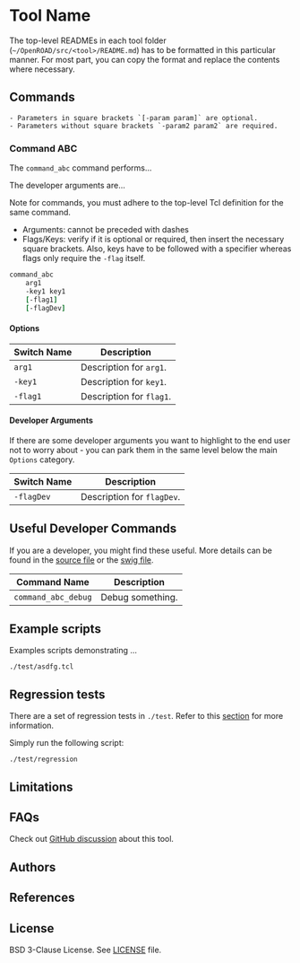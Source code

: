 # Tool Name

The top-level READMEs in each tool folder (`~/OpenROAD/src/<tool>/README.md`)
has to be formatted in this particular manner. For most part, you can copy 
the format and replace the contents where necessary.

## Commands

```{note}
- Parameters in square brackets `[-param param]` are optional.
- Parameters without square brackets `-param2 param2` are required.
```

### Command ABC

The `command_abc` command performs...

The developer arguments are...

Note for commands, you must adhere to the top-level Tcl definition
for the same command. 
- Arguments: cannot be preceded with dashes 
- Flags/Keys: verify if it is optional or required, then insert the 
necessary square brackets. Also, keys have to be followed with a specifier
whereas flags only require the `-flag` itself.

```tcl
command_abc
    arg1
    -key1 key1   
    [-flag1]
    [-flagDev]
```

#### Options

| Switch Name | Description |
| ----- | ----- |
| `arg1` | Description for `arg1`. |
| `-key1` | Description for `key1`. |
| `-flag1` | Description for `flag1`. |

#### Developer Arguments

If there are some developer arguments you want to highlight to the end user
not to worry about - you can park them in the same level below the main
`Options` category. 

| Switch Name | Description |
| ----- | ----- |
| `-flagDev` | Description for `flagDev`. |

## Useful Developer Commands

If you are a developer, you might find these useful. More details can be found in the [source file]() or the [swig file]().

| Command Name | Description |
| ----- | ----- |
| `command_abc_debug` | Debug something. |

## Example scripts

Examples scripts demonstrating ... 

```shell
./test/asdfg.tcl
```

## Regression tests

There are a set of regression tests in `./test`. Refer to this [section](../../README.md#regression-tests) for more information.

Simply run the following script: 

```shell
./test/regression
```

## Limitations

## FAQs

Check out [GitHub discussion]()
about this tool.

## Authors

## References

## License

BSD 3-Clause License. See [LICENSE](../../LICENSE) file.
